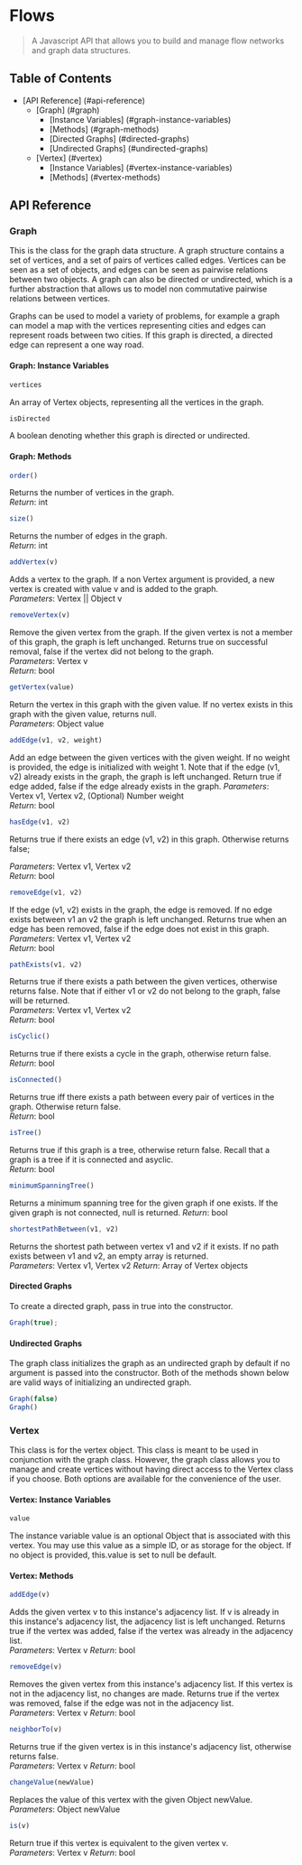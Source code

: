 # Flows

> A Javascript API that allows you to build and manage flow networks and graph data structures. 

## Table of Contents

* [API Reference] (#api-reference)
  * [Graph] (#graph)
    * [Instance Variables] (#graph-instance-variables)
    * [Methods] (#graph-methods)
    * [Directed Graphs] (#directed-graphs)
    * [Undirected Graphs] (#undirected-graphs)
  * [Vertex] (#vertex) 
    * [Instance Variables] (#vertex-instance-variables) 
    * [Methods] (#vertex-methods)
  

## API Reference 

### Graph 

This is the class for the graph data structure. A graph structure contains a set of vertices, and a set of pairs of vertices
called edges. Vertices can be seen as a set of objects, and edges can be seen as pairwise relations between two objects. A graph can also be directed or undirected, which is a further abstraction that allows us to model non commutative pairwise relations between vertices. 

Graphs can be used to model a variety of problems, for example a graph can model a map with the vertices representing cities and edges can represent roads between two cities. If this graph is directed, a directed edge can represent a one way road. 

#### Graph: Instance Variables 

```javascript
vertices 
```
An array of Vertex objects, representing all the vertices in the graph. 

```javascript
isDirected
```
A boolean denoting whether this graph is directed or undirected. 

#### Graph: Methods


```javascript
order()
```
Returns the number of vertices in the graph.  
_Return_: int  


```javascript
size()
```
Returns the number of edges in the graph.  
_Return_: int  


```javascript
addVertex(v)
```
Adds a vertex to the graph. If a non Vertex argument is provided, a new vertex 
is created with value v and is added to the graph.   
_Parameters_: Vertex || Object v  


```javascript
removeVertex(v)
```
Remove the given vertex from the graph. If the given vertex is not a 
member of this graph, the graph is left unchanged. Returns true on successful removal,
false if the vertex did not belong to the graph.  
_Parameters_: Vertex v    
_Return_: bool  


```javascript
getVertex(value)
```
Return the vertex in this graph with the given value. If no vertex exists 
in this graph with the given value, returns null.  
_Parameters_: Object value  


```javascript
addEdge(v1, v2, weight)
```
Add an edge between the given vertices with the given weight. If no weight is provided, the 
edge is initialized with weight 1. Note that if the edge (v1, v2) already exists in the 
graph, the graph is left unchanged. Return true if edge added, false if the edge already 
exists in the graph. 
_Parameters_: Vertex v1, Vertex v2, (Optional) Number weight  
_Return_: bool

```javascript 
hasEdge(v1, v2)
```
Returns true if there exists an edge (v1, v2) in this graph. Otherwise returns false; 

_Parameters_: Vertex v1, Vertex v2  
_Return_: bool  



```javascript
removeEdge(v1, v2)
```
If the edge (v1, v2) exists in the graph, the edge is removed. If no edge exists between v1 
an v2 the graph is left unchanged. Returns true when an edge has been removed, false if the
edge does not exist in this graph.  
_Parameters_: Vertex v1, Vertex v2  
_Return_: bool  


```javascript
pathExists(v1, v2)
```
Returns true if there exists a path between the given vertices, otherwise returns
false. Note that if either v1 or v2 do not belong to the graph, false will be returned.  
_Parameters_: Vertex v1, Vertex v2  
_Return_: bool  


```javascript
isCyclic()
```
Returns true if there exists a cycle in the graph, otherwise return false.  
_Return_: bool  


```javascript
isConnected()
```
Returns true iff there exists a path between every pair of vertices in the graph. Otherwise
return false.  
_Return_: bool  


```javascript
isTree()
```
Returns true if this graph is a tree, otherwise return false. Recall that a graph is a tree 
if it is connected and asyclic.  
_Return_: bool  


```javascript
minimumSpanningTree() 
```
Returns a minimum spanning tree for the given graph if one exists. If the given graph is not
connected, null is returned. 
_Return_: bool    


```javascript
shortestPathBetween(v1, v2) 
```
Returns the shortest path between vertex v1 and v2 if it exists. If no path exists between 
v1 and v2, an empty array is returned.  
_Parameters_: Vertex v1, Vertex v2
_Return_: Array of Vertex objects  


#### Directed Graphs

To create a directed graph, pass in true into the constructor. 

```javascript
Graph(true); 
```

#### Undirected Graphs

The graph class initializes the graph as an undirected graph by default if no argument is 
passed into the constructor. Both of the methods shown below are valid ways of initializing 
an undirected graph. 

```javascript
Graph(false)
Graph()
```

### Vertex 

This class is for the vertex object. This class is meant to be used in conjunction with
the graph class. However, the graph class allows you to manage and create vertices without
having direct access to the Vertex class if you choose. Both options are available for 
the convenience of the user. 

#### Vertex: Instance Variables 

```javascript
value
```  
The instance variable value is an optional Object that is associated with this vertex. 
You may use this value as a simple ID, or as storage for the object. If no object is 
provided, this.value is set to null be default. 


#### Vertex: Methods


```javascript
addEdge(v)
```  
Adds the given vertex v to this instance's adjacency list. If v is already in this 
instance's adjacency list, the adjacency list is left unchanged. Returns true if 
the vertex was added, false if the vertex was already in the adjacency list.  
_Parameters_: Vertex v
_Return_: bool

```javascript
removeEdge(v)
```  
Removes the given vertex from this instance's adjacency list. If this vertex is not 
in the adjacency list, no changes are made. Returns true if the vertex was removed, 
false if the edge was not in the adjacency list.  
_Parameters_: Vertex v
_Return_: bool

```javascript
neighborTo(v)
```  
Returns true if the given vertex is in this instance's adjacency list, otherwise returns
false.  
_Parameters_: Vertex v
_Return_: bool

```javascript
changeValue(newValue)
```  
Replaces the value of this vertex with the given Object newValue.  
_Parameters_: Object newValue

```javascript
is(v)
```  
Return true if this vertex is equivalent to the given vertex v.  
_Parameters_: Vertex v
_Return_: bool 
